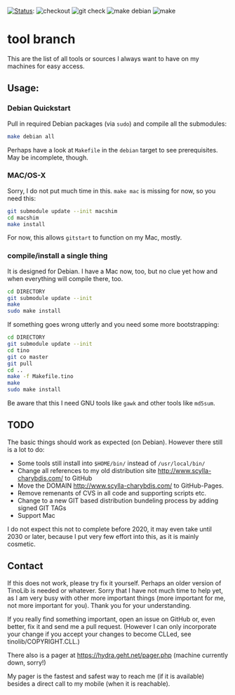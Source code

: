 [![Status](https://api.cirrus-ci.com/github/hilbix/src.svg?branch=tool)](https://cirrus-ci.com/github/hilbix/src):
 ![checkout](https://api.cirrus-ci.com/github/hilbix/src.svg?branch=tool&task=make&script=prep)
 ![git check](https://api.cirrus-ci.com/github/hilbix/src.svg?branch=tool&task=make&script=check)
 ![make debian](https://api.cirrus-ci.com/github/hilbix/src.svg?branch=tool&task=make&script=debian)
 ![make](https://api.cirrus-ci.com/github/hilbix/src.svg?branch=tool&task=make&script=make)

# tool branch

This are the list of all tools or sources I always want to have on my machines for easy access.


## Usage:

### Debian Quickstart

Pull in required Debian packages (via `sudo`) and compile all the submodules:
```bash
make debian all
```

Perhaps have a look at `Makefile` in the `debian` target to see prerequisites.
May be incomplete, though.


### MAC/OS-X

Sorry, I do not put much time in this.  `make mac` is missing for now, so you need this:

```bash
git submodule update --init macshim
cd macshim
make install
```

For now, this allows `gitstart` to function on my Mac, mostly.

### compile/install a single thing

It is designed for Debian.  I have a Mac now, too, but no clue yet how and when everything will compile there, too.

```bash
cd DIRECTORY
git submodule update --init
make
sudo make install
```

If something goes wrong utterly and you need some more bootstrapping:

```bash
cd DIRECTORY
git submodule update --init
cd tino
git co master
git pull
cd ..
make -f Makefile.tino
make
sudo make install
```

Be aware that this I need GNU tools like `gawk` and other tools like `md5sum`.


## TODO

The basic things should work as expected (on Debian).  However there still is a lot to do:

- Some tools still install into `$HOME/bin/` instead of `/usr/local/bin/`
- Change all references to my old distribution site http://www.scylla-charybdis.com/ to GitHub
- Move the DOMAIN http://www.scylla-charybdis.com/ to GitHub-Pages.
- Remove remenants of CVS in all code and supporting scripts etc.
- Change to a new GIT based distribution bundeling process by adding signed GIT TAGs
- Support Mac

I do not expect this not to complete before 2020, it may even take until 2030 or later, because I put very few effort into this, as it is mainly cosmetic.


## Contact

If this does not work, please try fix it yourself.  Perhaps an older version of TinoLib is needed or whatever.  Sorry that I have not much time to help yet, as I am very busy with other more important things (more important for me, not more important for you).  Thank you for your understanding.

If you really find something important, open an issue on GitHub or, even better, fix it and send me a pull request.  (However I can only incorporate your change if you accept your changes to become CLLed, see tinolib/COPYRIGHT.CLL.)

There also is a pager at https://hydra.geht.net/pager.php (machine currently down, sorry!)

My pager is the fastest and safest way to reach me (if it is available) besides a direct call to my mobile (when it is reachable).

